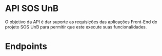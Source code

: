 # API SOS UnB

O objetivo da API é dar suporte as requisições das aplicações Front-End do projeto SOS UnB para permitir que este execute suas funcionalidades.

# Endpoints
